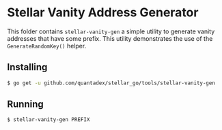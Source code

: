 # Stellar Vanity Address Generator

This folder contains `stellar-vanity-gen` a simple utility to generate vanity addresses that have some prefix.  This utility demonstrates the use of the
`GenerateRandomKey()` helper.

## Installing

```bash
$ go get -u github.com/quantadex/stellar_go/tools/stellar-vanity-gen
```

## Running

```bash
$ stellar-vanity-gen PREFIX
```
